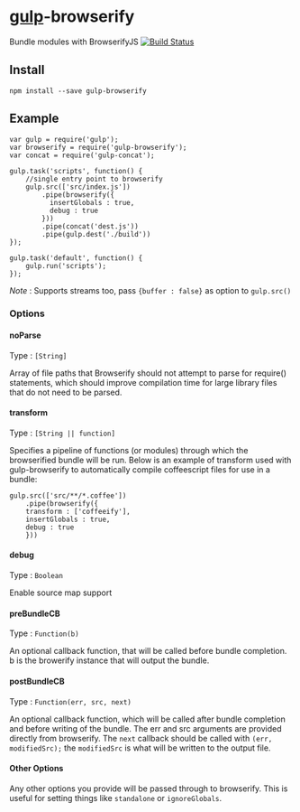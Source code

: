 [gulp](https://github.com/wearefractal/gulp)-browserify
===============

Bundle modules with BrowserifyJS
[![Build Status](https://travis-ci.org/deepak1556/gulp-browserify.png)](https://travis-ci.org/deepak1556/gulp-browserify)

## Install

```
npm install --save gulp-browserify
```

## Example

```
var gulp = require('gulp');
var browserify = require('gulp-browserify');
var concat = require('gulp-concat');

gulp.task('scripts', function() {
	//single entry point to browserify
	gulp.src(['src/index.js'])
		.pipe(browserify({
		  insertGlobals : true,
		  debug : true
		}))
		.pipe(concat('dest.js'))
		.pipe(gulp.dest('./build'))
});

gulp.task('default', function() {
	gulp.run('scripts');
});
```

*Note* : Supports streams too, pass `{buffer : false}` as option to `gulp.src()`

### Options

#### noParse

Type : `[String]`

Array of file paths that Browserify should not attempt to parse for require() statements, which should improve compilation time for large library files that do not need to be parsed.

#### transform

Type : `[String || function]`

Specifies a pipeline of functions (or modules) through which the browserified bundle will be run. Below is an example of transform used with gulp-browserify to automatically compile coffeescript files for use in a bundle:

```
gulp.src(['src/**/*.coffee'])
    .pipe(browserify({
	transform : ['coffeeify'],
	insertGlobals : true,
	debug : true
    }))
```

#### debug

Type : `Boolean`

Enable source map support

#### preBundleCB

Type : `Function(b)`

An optional callback function, that will be called before bundle completion. b is the browerify instance that will output the bundle.

#### postBundleCB

Type : `Function(err, src, next)`

An optional callback function, which will be called after bundle completion and before writing of the bundle. The err and src arguments are provided directly from browserify. The `next` callback should be called with `(err, modifiedSrc);` the `modifiedSrc` is what will be written to the output file.

#### Other Options

Any other options you provide will be passed through to browserify. This is useful for setting things like `standalone` or `ignoreGlobals`.
